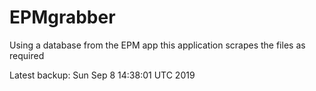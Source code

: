 # EPMgrabber
Using a database from the EPM app this application scrapes the files as required


Latest backup: Sun Sep 8 14:38:01 UTC 2019
